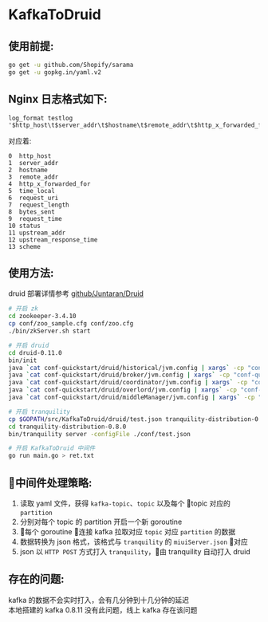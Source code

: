 # KafkaToDruid


## 使用前提:  

``` sh
go get -u github.com/Shopify/sarama
go get -u gopkg.in/yaml.v2
```

## Nginx 日志格式如下:  

``` nginx
log_format testlog '$http_host\t$server_addr\t$hostname\t$remote_addr\t$http_x_forwarded_for\t$time_local\t$request_uri\t$request_length\t$bytes_sent\t$request_time\t$status\t$upstream_addr\t$upstream_response_time\t$scheme';
```

对应着:  

```
0  http_host
1  server_addr
2  hostname
3  remote_addr
4  http_x_forwarded_for
5  time_local
6  request_uri
7  request_length
8  bytes_sent
9  request_time
10 status
11 upstream_addr
12 upstream_response_time
13 scheme
```

## 使用方法:  

druid 部署详情参考 [github/Juntaran/Druid](https://github.com/Juntaran/Note/blob/master/Data_Mining-Machine_Learning/Druid/Druid%E9%83%A8%E7%BD%B2.md)  

``` sh
# 开启 zk
cd zookeeper-3.4.10
cp conf/zoo_sample.cfg conf/zoo.cfg
./bin/zkServer.sh start

# 开启 druid
cd druid-0.11.0
bin/init
java `cat conf-quickstart/druid/historical/jvm.config | xargs` -cp "conf-quickstart/druid/_common:conf-quickstart/druid/historical:lib/*" io.druid.cli.Main server historical
java `cat conf-quickstart/druid/broker/jvm.config | xargs` -cp "conf-quickstart/druid/_common:conf-quickstart/druid/broker:lib/*" io.druid.cli.Main server broker
java `cat conf-quickstart/druid/coordinator/jvm.config | xargs` -cp "conf-quickstart/druid/_common:conf-quickstart/druid/coordinator:lib/*" io.druid.cli.Main server coordinator
java `cat conf-quickstart/druid/overlord/jvm.config | xargs` -cp "conf-quickstart/druid/_common:conf-quickstart/druid/overlord:lib/*" io.druid.cli.Main server overlord
java `cat conf-quickstart/druid/middleManager/jvm.config | xargs` -cp "conf-quickstart/druid/_common:conf-quickstart/druid/middleManager:lib/*" io.druid.cli.Main server middleManager

# 开启 tranquility
cp $GOPATH/src/KafkaToDruid/druid/test.json tranquility-distribution-0.8.0/conf
cd tranquility-distribution-0.8.0
bin/tranquility server -configFile ./conf/test.json

# 开启 KafkaToDruid 中间件
go run main.go > ret.txt
```

## 中间件处理策略:  

1. 读取 yaml 文件，获得 `kafka-topic`、`topic` 以及每个 topic 对应的 `partition`  
2. 分别对每个 topic 的 partition 开启一个新 goroutine  
3. 每个 goroutine 连接 kafka 拉取对应 `topic` 对应 `partition` 的数据  
4. 数据转换为 json 格式，该格式与 `tranquility` 的 `miuiServer.json` 对应  
5. json 以 `HTTP POST` 方式打入 `tranquility`，由 tranquility 自动打入 druid  


## 存在的问题:  

kafka 的数据不会实时打入，会有几分钟到十几分钟的延迟  
本地搭建的 kafka 0.8.11 没有此问题，线上 kafka 存在该问题  